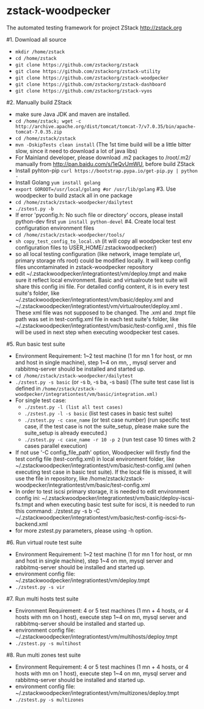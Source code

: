# zstack-woodpecker
The automated testing framework for project ZStack http://zstack.org

#1. Download all source
 * `mkdir /home/zstack`  
 * `cd /home/zstack`  
 * `git clone https://github.com/zstackorg/zstack`  
 * `git clone https://github.com/zstackorg/zstack-utility`  
 * `git clone https://github.com/zstackorg/zstack-woodpecker`  
 * `git clone https://github.com/zstackorg/zstack-dashboard`  
 * `git clone https://github.com/zstackorg/zstack-vyos`  

#2. Manually build ZStack
 * make sure Java JDK and maven are installed.  
 * `cd /home/zstack; wget -c http://archive.apache.org/dist/tomcat/tomcat-7/v7.0.35/bin/apache-tomcat-7.0.35.zip`  
 * `cd /home/zstack/zstack`  
 * `mvn -DskipTests clean install` (The 1st time build will be a little bitter slow, since it need to download a lot of java libs)  
 * For Mainland developer, please download .m2 packages to /root/.m2/ manually from http://pan.baidu.com/s/1eQvUmWU, before build ZStack
* Install pyhton-pip `curl https://bootstrap.pypa.io/get-pip.py | python -`
* Install Golang `yum install golang` 
* `export GOROOT=/usr/local/golang #or /usr/lib/golang`
#3. Use woodpecker to build zstack all in one package
 * `cd /home/zstack/zstack-woodpecker/dailytest`  
 * `./zstest.py -b`  
* If error 'pyconfig.h: No such file or directory' occors, please install python-dev first `yum install python-devel`
#4. Create local test configuration environment files
 * `cd /home/zstack/zstack-woodpecker/tools/`  
 * `sh copy_test_config_to_local.sh` (it will copy all woodpecker test env configuration files to USER_HOME/.zstackwoodpecker/)  
 * so all local testing configuration (like network, image template url, primary storage nfs root) could be modified locally. It will keep config files uncontaminated in zstack-woodpecker repository
 * edit ~/.zstackwoodpecker/integrationtest/vm/deploy.tmpt and make sure it reflect local environment. Basic and virtualroute test suite will share this config ini file. For detailed config content, it is in every test suite's folder, like ~/.zstackwoodpecker/integrationtest/vm/basic/deploy.xml and ~/.zstackwoodpecker/integrationtest/vm/virtualrouter/deploy.xml . These xml file was not supposed to be changed. The .xml and .tmpt file path was set in test-config.xml file in each test suite's folder, like ~/.zstackwoodpecker/integrationtest/vm/basic/test-config.xml , this file will be used in next step when executing woodpecker test cases. 

#5. Run basic test suite
 * Environment Requirement: 1~2 test machine (1 for mn 1 for host, or mn and host in single machine), step 1~4 on mn, , mysql server and rabbitmq-server should be installed and started up. 
 * `cd /home/zstack/zstack-woodpecker/dailytest`  
 * `./zstest.py -s basic` (or -s b, -s ba, -s basi) (The suite test case list is defined in   `/home/zstack/zstack-woodpecker/integrationtest/vm/basic/integration.xml)`  
 * For single test case:  
   * `./zstest.py -l (list all test cases)`  
   * `./zstest.py -l -s basic` (list test cases in basic test suite)  
   * `./zstest.py -c case_name` (or test case number) (run specific test case, if the test case is not the suite_setup, please make sure the suite_setup is already executed.)  
   * `./zstest.py -c case_name -r 10 -p 2` (run test case 10 times with 2 cases parallel execution)  
 * If not use '-C config_file_path' option, Woodpecker will firstly find the test config file (test-config.xml) in local environment folder, like  ~/.zstackwoodpecker/integrationtest/vm/basic/test-config.xml (when executing test case in basic test suite). If the local file is missed, it will use the file in repository, like  /home/zstack/zstack-woodpecker/integrationtest/vm/basic/test-config.xml 
 * In order to test iscsi primary storage, it is needed to edit environment config ini: ~/.zstackwoodpecker/integrationtest/vm/basic/deploy-iscsi-fs.tmpt and when executing basic test suite for iscsi, it is needed to run this command: ./zstest.py -s b -C ~/.zstackwoodpecker/integrationtest/vm/basic/test-config-iscsi-fs-backend.xml
 * for more zstest.py parameters, please using -h option. 

#6. Run virtual route test suite
 * Environment Requirement: 1~2 test machine (1 for mn 1 for host, or mn and host in single machine), step 1~4 on mn, mysql server and rabbitmq-server should be installed and started up. 
 * environment config file: ~/.zstackwoodpecker/integrationtest/vm/deploy.tmpt
 * `./zstest.py -s vir`  

#7. Run multi hosts test suite
 * Environment Requirement: 4 or 5 test machines (1 mn + 4 hosts, or 4 hosts with mn on 1 host), execute step 1~4 on mn, mysql server and rabbitmq-server should be installed and started up. 
 * environment config file: ~/.zstackwoodpecker/integrationtest/vm/multihosts/deploy.tmpt
 * `./zstest.py -s multihost`  

#8. Run multi zones test suite
 * Environment Requirement: 4 or 5 test machines (1 mn + 4 hosts, or 4 hosts with mn on 1 host), execute step 1~4 on mn, mysql server and rabbitmq-server should be installed and started up. 
 * environment config file: ~/.zstackwoodpecker/integrationtest/vm/multizones/deploy.tmpt
 * `./zstest.py -s multizones`  
